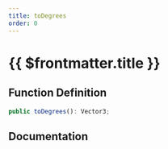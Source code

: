 ```yaml
---
title: toDegrees
order: 0
---
```


# {{ $frontmatter.title }}

## Function Definition

```ts
public toDegrees(): Vector3;
```

## Documentation

<!--@include: ./parts/toDegrees.md-->
